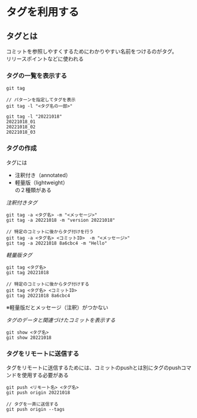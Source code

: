 # タグを利用する
## タグとは
コミットを参照しやすくするためにわかりやすい名前をつけるのがタグ。<br>
リリースポイントなどに使われる

### タグの一覧を表示する
```
git tag

// パターンを指定してタグを表示
git tag -l "<タグ名の一部>"

git tag -l "20221018"
20221018_01
20221018_02
20221018_03
```

### タグの作成
タグには
* 注釈付き（annotated）
* 軽量版（lightweight）<br>
の２種類がある

*注釈付きタグ*
```
git tag -a <タグ名> -m "<メッセージ>"
git tag -a 20221018 -m "version 20221018"

// 特定のコミットに後からタグ付けを行う
git tag -a <タグ名> <コミットID>　-m "<メッセージ>"
git tag -a 20221018 8a6cbc4 -m "Hello"
```

*軽量版タグ*
```
git tag <タグ名>
git tag 20221018

// 特定のコミットに後からタグ付けする
git tag <タグ名> <コミットID>
git tag 20221018 8a6cbc4
```
※軽量版だとメッセージ（注釈）がつかない

*タグのデータと関連づけたコミットを表示する*
```
git show <タグ名>
git show 20221018
```


### タグをリモートに送信する
タグをリモートに送信するためには、コミットのpushとは別にタグのpushコマンドを使用する必要がある<br>
```
git push <リモート名> <タグ名>
git push origin 20221018

// タグを一斉に送信する
git push origin --tags
```

